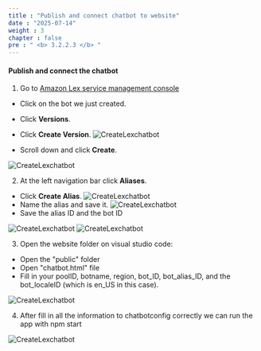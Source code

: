 ```yaml
---
title : "Publish and connect chatbot to website"
date : "2025-07-14"
weight : 3
chapter : false
pre : " <b> 3.2.2.3 </b> "
---
```



#### Publish and connect the chatbot

1. Go to [Amazon Lex service management console](https://console.aws.amazon.com/lexv2/home)
  + Click on the bot we just created.
  + Click **Versions**.
  + Click **Create Version**.
  ![CreateLexchatbot](/images/3.createchatbot/PublishBot5.1.png)

  + Scroll down and click **Create**.

  ![CreateLexchatbot](/images/3.createchatbot/PublishBot5.2.png)

  
2. At the left navigation bar click **Aliases**.
  + Click **Create Alias**.
    ![CreateLexchatbot](/images/3.createchatbot/PublishBot5.3.png)
  + Name the alias and save it.
  ![CreateLexchatbot](/images/3.createchatbot/PublishBot5.4.png)
  + Save the alias ID and the bot ID

  ![CreateLexchatbot](/images/3.createchatbot/PublishBot5.5.png)
  ![CreateLexchatbot](/images/3.createchatbot/PublishBot5.6.png)

3. Open the website folder on visual studio code:
 + Open the "public" folder
 + Open "chatbot.html" file
 + Fill in your poolID, botname, region, bot_ID, bot_alias_ID, and the bot_localeID (which is en_US in this case).

 ![CreateLexchatbot](/images/3.createchatbot/PublishBot5.7.png)

4. After fill in all the information to chatbotconfig correctly we can run the app with npm start

![CreateLexchatbot](/images/3.createchatbot/PublishBot5.8.png)